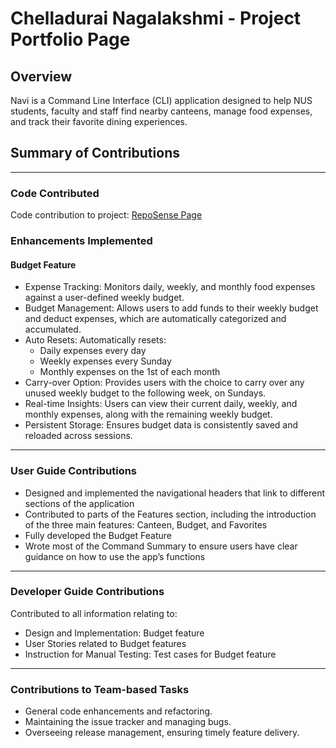 # Chelladurai Nagalakshmi - Project Portfolio Page

## Overview
Navi is a Command Line Interface (CLI) application designed to help NUS students, faculty and staff
find nearby canteens, manage food expenses, and track their favorite dining experiences.

## Summary of Contributions
___
### Code Contributed
Code contribution to project: [RepoSense Page](https://nus-cs2113-ay2425s2.github.io/tp-dashboard/?search=lakshm1i&breakdown=true&sort=groupTitle%20dsc&sortWithin=title&since=2025-02-21&timeframe=commit&mergegroup=&groupSelect=groupByRepos&checkedFileTypes=docs~functional-code~test-code~other&tabOpen=true&tabType=authorship&tabAuthor=lakshm1i&tabRepo=AY2425S2-CS2113-W12-2%2Ftp%5Bmaster%5D&authorshipIsMergeGroup=false&authorshipFileTypes=docs~functional-code~test-code&authorshipIsBinaryFileTypeChecked=false&authorshipIsIgnoredFilesChecked=false)

### Enhancements Implemented

#### Budget Feature
* Expense Tracking: Monitors daily, weekly, and monthly food expenses against a user-defined weekly budget. 
* Budget Management: Allows users to add funds to their weekly budget and deduct expenses, which are automatically categorized and accumulated.
* Auto Resets: Automatically resets:
  * Daily expenses every day
  * Weekly expenses every Sunday 
  * Monthly expenses on the 1st of each month
* Carry-over Option: Provides users with the choice to carry over any unused weekly budget to the following week, on Sundays.
* Real-time Insights: Users can view their current daily, weekly, and monthly expenses, along with the remaining weekly budget.
* Persistent Storage: Ensures budget data is consistently saved and reloaded across sessions.

___
### User Guide Contributions
* Designed and implemented the navigational headers that link to different sections of the application
* Contributed to parts of the Features section, including the introduction of the three main features: Canteen, Budget, and Favorites
* Fully developed the Budget Feature
* Wrote most of the Command Summary to ensure users have clear guidance on how to use the app’s functions
___
### Developer Guide Contributions
Contributed to all information relating to:
- Design and Implementation: Budget feature
- User Stories related to Budget features
- Instruction for Manual Testing: Test cases for Budget feature
___
### Contributions to Team-based Tasks
* General code enhancements and refactoring.
* Maintaining the issue tracker and managing bugs.
* Overseeing release management, ensuring timely feature delivery.


